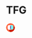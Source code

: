 # TFG
![alt text](https://raw.githubusercontent.com/Aitor-tercero/TFG/main/TFG/src/assets/images/help.png)
